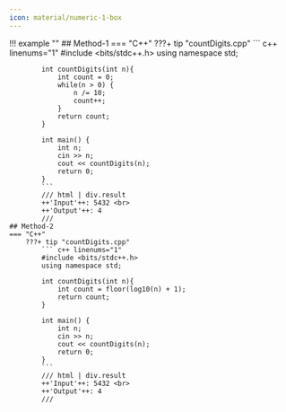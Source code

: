 ```yaml
---
icon: material/numeric-1-box
---
```


!!! example ""
    ## Method-1
    === "C++"
        ???+ tip "countDigits.cpp"
            ``` c++ linenums="1"
            #include <bits/stdc++.h>
            using namespace std;

            int countDigits(int n){
                int count = 0;
                while(n > 0) {
                    n /= 10;
                    count++;
                }
                return count;
            }

            int main() {
                int n;
                cin >> n;
                cout << countDigits(n);
                return 0;
            }
            ```
            /// html | div.result
            ++'Input'++: 5432 <br>
            ++'Output'++: 4
            ///
    ## Method-2
    === "C++"
        ???+ tip "countDigits.cpp"
            ``` c++ linenums="1"
            #include <bits/stdc++.h>
            using namespace std;

            int countDigits(int n){
                int count = floor(log10(n) + 1);
                return count;
            }

            int main() {
                int n;
                cin >> n;
                cout << countDigits(n);
                return 0;
            }
            ```
            /// html | div.result
            ++'Input'++: 5432 <br>
            ++'Output'++: 4
            ///